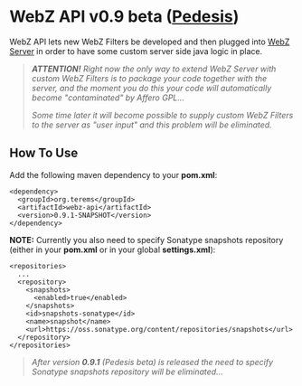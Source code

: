 # WebZ API v0.9 beta ([Pedesis](https://www.pinterest.com/terems_org/pedesis-from-ancient-greek-a-leaping/))

WebZ API lets new WebZ Filters be developed and then plugged into [WebZ Server](https://github.com/terems-org/webz-server) in order to have some custom server side java logic in place.

> ***ATTENTION!*** *Right now the only way to extend WebZ Server with custom WebZ Filters is to package your code together with the server, and the moment you do this your code will automatically become "contaminated" by Affero GPL...*
>
> *Some time later it will become possible to supply custom WebZ Filters to the server as "user input" and this problem will be eliminated.*

How To Use
------

Add the following maven dependency to your **pom.xml**:
```
<dependency>
  <groupId>org.terems</groupId>
  <artifactId>webz-api</artifactId>
  <version>0.9.1-SNAPSHOT</version>
</dependency>
```

**NOTE:** Currently you also need to specify Sonatype snapshots repository (either in your **pom.xml** or in your global **settings.xml**):
```
<repositories>
  ...
  <repository>
    <snapshots>
      <enabled>true</enabled>
    </snapshots>
    <id>snapshots-sonatype</id>
    <name>snapshot</name>
    <url>https://oss.sonatype.org/content/repositories/snapshots</url>
  </repository>
</repositories>
```
> *After version* ***0.9.1*** *(Pedesis beta) is released the need to specify Sonatype snapshots repository will be eliminated...*
